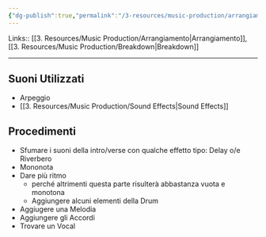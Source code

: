 ```yaml
---
{"dg-publish":true,"permalink":"/3-resources/music-production/arrangiamento-breakdown/"}
---
```


Links:: [[3. Resources/Music Production/Arrangiamento\|Arrangiamento]], [[3. Resources/Music Production/Breakdown\|Breakdown]]

---

## Suoni Utilizzati

- Arpeggio
- [[3. Resources/Music Production/Sound Effects\|Sound Effects]]

## Procedimenti

- Sfumare i suoni della intro/verse con qualche effetto tipo: Delay o/e Riverbero
- Mononota
- Dare più ritmo
	- perché altrimenti questa parte risulterà abbastanza vuota e monotona
	- Aggiungere alcuni elementi della Drum
- Aggiugere una Melodia
- Aggiungere gli Accordi
- Trovare un Vocal


